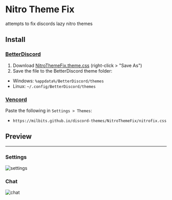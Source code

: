 # Nitro Theme Fix
attempts to fix discords lazy nitro themes
## Install
 ### [BetterDiscord](https://betterdiscord.app/)

1. Download [NitroThemeFix.theme.css](https://raw.githubusercontent.com/milbits/discord-themes/main/NitroThemeFix.theme.css) (right-click > "Save As")
2. Save the file to the BetterDiscord theme folder:

-   Windows: `%appdata%/BetterDiscord/themes`
-   Linux: `~/.config/BetterDiscord/themes`

### [Vencord](https://github.com/Vendicated/Vencord)

Paste the following in `Settings > Themes`:

-   `https://milbits.github.io/discord-themes/NitroThemeFix/nitrofix.css`

## Preview
---
### Settings
![settings](https://cdn.discordapp.com/attachments/1101660240728043601/1124015885259124807/image.png)
### Chat
![chat](https://cdn.discordapp.com/attachments/1101660240728043601/1124016424348831744/image.png)